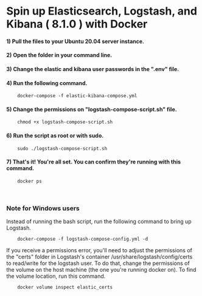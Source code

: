 # Spin up Elasticsearch, Logstash, and Kibana ( 8.1.0 ) with Docker
#### 1) Pull the files to your Ubuntu 20.04 server instance.
#### 2) Open the folder in your command line.
#### 3) Change the elastic and kibana user passwords in the ".env" file.
#### 4) Run the following command.
```
    docker-compose -f elastic-kibana-compose.yml
```
#### 5) Change the permissions on "logstash-compose-script.sh" file.
```
    chmod +x logstash-compose-script.sh
```
#### 6) Run the script as root or with sudo.
```
    sudo ./logstash-compose-script.sh
```
#### 7) That's it! You're all set. You can confirm they're running with this command.
```
    docker ps
```

<br>

### Note for Windows users
Instead of running the bash script, run the following command to bring up Logstash.
```
    docker-compose -f logstash-compose-config.yml -d
```
If you receive a permissions error, you'll need to adjust the permissions of the "certs" folder in Logstash's container /usr/share/logstash/config/certs to read/write for the logstash user. To do that, change the permissions of the volume on the host machine (the one you're running docker on). To find the volume location, run this command.
```
    docker volume inspect elastic_certs
```
